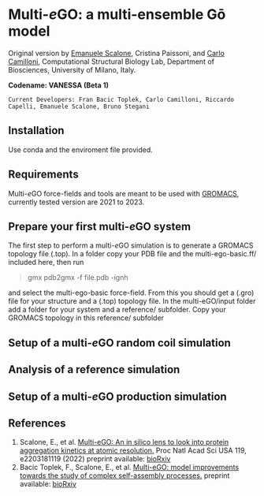 # Multi-*e*GO: a multi-ensemble Gō model
Original version by [Emanuele Scalone](https://github.com/emalacs), Cristina Paissoni, and [Carlo Camilloni](https://github.com/carlocamilloni), Computational Structural Biology Lab, Department of Biosciences, University of Milano, Italy.

**Codename: VANESSA (Beta 1)**

    Current Developers: Fran Bacic Toplek, Carlo Camilloni, Riccardo Capelli, Emanuele Scalone, Bruno Stegani

## Installation
Use conda and the enviroment file provided. 

## Requirements
Multi-*e*GO force-fields and tools are meant to be used with [GROMACS](https://www.gromacs.org), currently tested version are 2021 to 2023.

## Prepare your first multi-*e*GO system
The first step to perform a multi-*e*GO simulation is to generate a GROMACS topology file (.top). 
In a folder copy your PDB file and the multi-ego-basic.ff/ included here, then run 
> gmx pdb2gmx -f file.pdb -ignh

and select the multi-ego-basic force-field. From this you should get a (.gro) file for your structure and a (.top) topology file.
In the multi-eGO/input folder add a folder for your system and a reference/ subfolder. Copy your GROMACS topology in this reference/ subfolder 

## Setup of a multi-*e*GO random coil simulation

## Analysis of a reference simulation

## Setup of a multi-*e*GO production simulation 
    
## References
1. Scalone, E., et al. [Multi-eGO: An in silico lens to look into protein aggregation kinetics at atomic resolution.](https://www.pnas.org/doi/10.1073/pnas.2203181119) Proc Natl Acad Sci USA 119, e2203181119 (2022) preprint available: [bioRxiv](https://www.biorxiv.org/content/10.1101/2022.02.18.481033v2)
2. Bacic Toplek, F., Scalone, E., et al. [Multi-eGO: model improvements towards the study of complex self-assembly processes.]() preprint available: [bioRxiv]()

